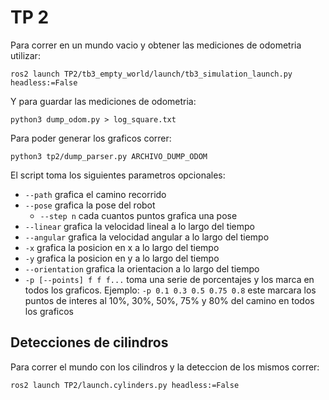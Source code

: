 # TP 2

Para correr en un mundo vacio y obtener las mediciones de odometria utilizar:

```
ros2 launch TP2/tb3_empty_world/launch/tb3_simulation_launch.py headless:=False
```

Y para guardar las mediciones de odometria:

```
python3 dump_odom.py > log_square.txt
```

Para poder generar los graficos correr:

```
python3 tp2/dump_parser.py ARCHIVO_DUMP_ODOM
```

El script toma los siguientes parametros opcionales:

- `--path` grafica el camino recorrido
- `--pose` grafica la pose del robot
  - `--step n` cada cuantos puntos grafica una pose
- `--linear` grafica la velocidad lineal a lo largo del tiempo
- `--angular` grafica la velocidad angular a lo largo del tiempo
- `-x` grafica la posicion en x a lo largo del tiempo
- `-y` grafica la posicion en y a lo largo del tiempo
- `--orientation` grafica la orientacion a lo largo del tiempo
- `-p [--points] f f f...` toma una serie de porcentajes y los marca en todos los graficos. Ejemplo: `-p 0.1 0.3 0.5 0.75 0.8` este marcara los puntos de interes al 10%, 30%, 50%, 75% y 80% del camino en todos los graficos

## Detecciones de cilindros

Para correr el mundo con los cilindros y la deteccion de los mismos correr:

```
ros2 launch TP2/launch.cylinders.py headless:=False
```
